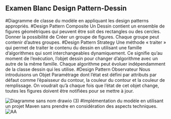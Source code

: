 ## Examen Blanc Design Pattern-Dessin
#Diagramme de classe du modèle en appliquant les design patterns appropriés.
#Design Pattern Composite
Un Dessin contient un ensemble de figures géométriques qui peuvent être soit des rectangles ou des cercles.
Donner la possibilité de Créer un groupe de figures. Chaque groupe peut contenir d’autres groupes.
#Design Pattern Strategy
Une méthode « traiter » qui permet de traiter le contenu du dessin en utilisant une famille d’algorithmes qui sont interchangeables dynamiquement. Ce signifie qu’au moment de l’exécution, l’objet dessin pour changer d’algorithme avec un autre de la même famille. Chaque algorithme peut évoluer indépendamment de la classe dessin qui les utilise.
#Design Pattern Observateur
Nous introduisons un Objet Paramétrage dont l’état est défini par attributs par défaut comme l’épaisseur du contour, la couleur du contour et la couleur de remplissage. On voudrait qu’à chaque fois que l’état de cet objet change, toutes les figures doivent être notifiées pour se mettre à jour.

![Diagramme sans nom drawio (3)](https://user-images.githubusercontent.com/86124754/198730635-9e757672-a9e7-4643-8ec5-464612d97e32.png)
#Implémentation du modèle en utilisant un projet Maven sans prendre en considération des aspects techniques.
![AA](https://user-images.githubusercontent.com/86124754/198733032-58b04c29-6bf6-46d9-b63a-9aeb2c03f61d.PNG)




